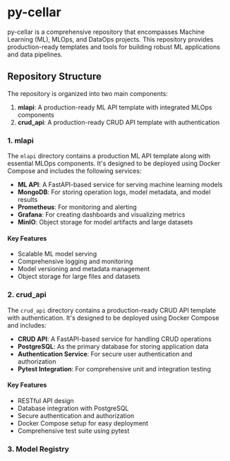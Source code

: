 # py-cellar

py-cellar is a comprehensive repository that encompasses Machine Learning (ML), MLOps, and DataOps projects. This repository provides production-ready templates and tools for building robust ML applications and data pipelines.

## Repository Structure

The repository is organized into two main components:

1. **mlapi**: A production-ready ML API template with integrated MLOps components
2. **crud_api**: A production-ready CRUD API template with authentication

### 1. mlapi

The `mlapi` directory contains a production ML API template along with essential MLOps components. It's designed to be deployed using Docker Compose and includes the following services:

- **ML API**: A FastAPI-based service for serving machine learning models
- **MongoDB**: For storing operation logs, model metadata, and model results
- **Prometheus**: For monitoring and alerting
- **Grafana**: For creating dashboards and visualizing metrics
- **MinIO**: Object storage for model artifacts and large datasets

#### Key Features

- Scalable ML model serving
- Comprehensive logging and monitoring
- Model versioning and metadata management
- Object storage for large files and datasets

### 2. crud_api

The `crud_api` directory contains a production-ready CRUD API template with authentication. It's designed to be deployed using Docker Compose and includes:

- **CRUD API**: A FastAPI-based service for handling CRUD operations
- **PostgreSQL**: As the primary database for storing application data
- **Authentication Service**: For secure user authentication and authorization
- **Pytest Integration**: For comprehensive unit and integration testing

#### Key Features

- RESTful API design
- Database integration with PostgreSQL
- Secure authentication and authorization
- Docker Compose setup for easy deployment
- Comprehensive test suite using pytest
### 3. Model Registry
